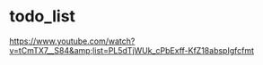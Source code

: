 # todo_list
https://www.youtube.com/watch?v=tCmTX7__S84&amp;list=PL5dTjWUk_cPbExff-KfZ18abspIgfcfmt
